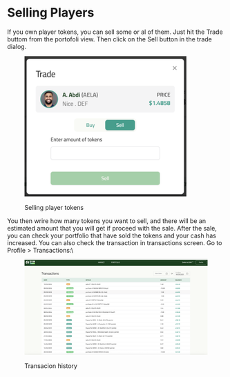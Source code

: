 # Selling Players

If you own player tokens, you can sell some or al of them. Just hit the Trade buttom from the portofoli view. Then click on the Sell button in the trade dialog.

<figure><img src="../../.gitbook/assets/Screenshot 2025-05-10 at 15.13.02.png" alt="" width="375"><figcaption><p>Selling player tokens</p></figcaption></figure>

You then wrire how many tokens you want to sell, and there will be an estimated amount that you will get if proceed with the sale. After the sale, you can check your portfolio that have sold the tokens and your cash has increased. You can also check the transaction in transactions screen. Go to Profile > Transactions:\


<figure><img src="../../.gitbook/assets/Screenshot 2025-05-10 at 15.17.46.png" alt=""><figcaption><p>Transacion history</p></figcaption></figure>

